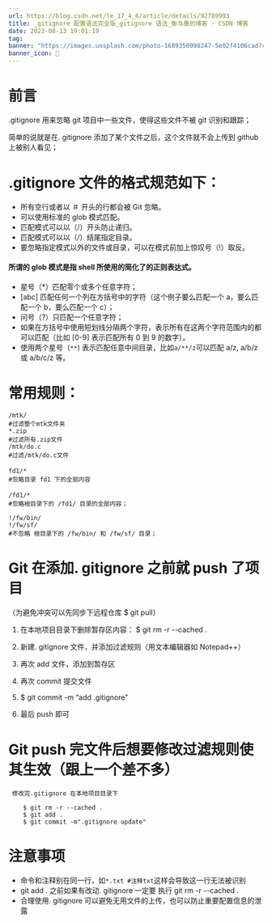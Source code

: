 ```yaml
---
url: https://blog.csdn.net/le_17_4_6/article/details/92789993
title: _gitignore 配置语法完全版_gitignore 语法_衡与墨的博客 - CSDN 博客
date: 2023-08-13 19:01:19
tag: 
banner: "https://images.unsplash.com/photo-1689350098247-5e02f4106cad?crop=entropy&cs=srgb&fm=jpg&ixid=M3w0Njc1ODd8MHwxfHJhbmRvbXx8fHx8fHwxfHwxNjkxOTI0NDc1fA&ixlib=rb-4.0.3&q=85&fit=crop&w=970&max-h=540"
banner_icon: 🔖
---
```

# 前言

.gitignore 用来忽略 git 项目中一些文件，使得这些文件不被 git 识别和跟踪；

简单的说就是在. gitignore 添加了某个文件之后，这个文件就不会上传到 github 上被别人看见；

# .gitignore 文件的格式规范如下：

*   所有空行或者以 ＃ 开头的行都会被 Git 忽略。
*   可以使用标准的 glob 模式匹配。
*   匹配模式可以以（/）开头防止递归。
*   匹配模式可以以（/）结尾指定目录。
*   要忽略指定模式以外的文件或目录，可以在模式前加上惊叹号（!）取反。

#### 所谓的 glob 模式是指 shell 所使用的简化了的正则表达式。

*   星号（*）匹配零个或多个任意字符；
*   [abc] 匹配任何一个列在方括号中的字符（这个例子要么匹配一个 a，要么匹配一个 b，要么匹配一个 c）；
*   问号（?）只匹配一个任意字符；
*   如果在方括号中使用短划线分隔两个字符，表示所有在这两个字符范围内的都可以匹配（比如 [0-9] 表示匹配所有 0 到 9 的数字）。
*   使用两个星号（`**`) 表示匹配任意中间目录，比如`a/**/z`可以匹配 a/z, a/b/z 或 a/b/c/z 等。

# 常用规则：

```
/mtk/              
#过滤整个mtk文件夹
*.zip               
#过滤所有.zip文件
/mtk/do.c        
#过滤/mtk/do.c文件

fd1/*　　　   
#忽略目录 fd1 下的全部内容

/fd1/*　　　　
#忽略根目录下的 /fd1/ 目录的全部内容；

!/fw/bin/
!/fw/sf/             
#不忽略 根目录下的 /fw/bin/ 和 /fw/sf/ 目录；

```

# Git 在添加. gitignore 之前就 push 了项目

（为避免冲突可以先同步下远程仓库 $ git pull）

1.  在本地项目目录下删除暂存区内容： $ git rm -r --cached .
    
2.  新建. gitignore 文件，并添加过滤规则（用文本编辑器如 Notepad++）
    
3.  再次 add 文件，添加到暂存区
    
4.  再次 commit 提交文件
    
5.  $ git commit -m “add .gitignore”
    
6.  最后 push 即可
    

# Git push 完文件后想要修改过滤规则使其生效（跟上一个差不多）

```
 修改完.gitignore 在本地项目目录下

    $ git rm -r --cached .
    $ git add .
    $ git commit -m".gitignore update"

```

# 注意事项

*   命令和注释别在同一行，如`*.txt #注释txt`这样会导致这一行无法被识别
*   git add . 之前如果有改动. gitignore 一定要 执行 git rm -r --cached .
*   合理使用. gitignore 可以避免无用文件的上传，也可以防止重要配置信息的泄露